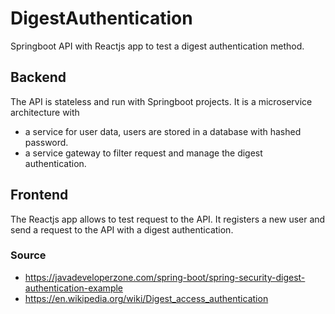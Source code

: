 # DigestAuthentication
Springboot API with Reactjs app to test a digest authentication method.

## Backend
The API is stateless and run with Springboot projects. It is a microservice architecture with 
- a service for user data, users are stored in a database with hashed password.  
- a service gateway to filter request and manage the digest authentication.

## Frontend
The Reactjs app allows to test request to the API. It registers a new user and send a request to the API with a digest authentication.

### Source
- https://javadeveloperzone.com/spring-boot/spring-security-digest-authentication-example
- https://en.wikipedia.org/wiki/Digest_access_authentication
